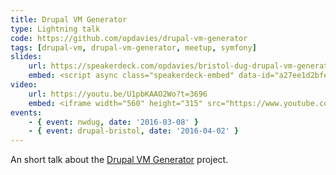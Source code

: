 ```yaml
---
title: Drupal VM Generator
type: Lightning talk
code: https://github.com/opdavies/drupal-vm-generator
tags: [drupal-vm, drupal-vm-generator, meetup, symfony]
slides:
    url: https://speakerdeck.com/opdavies/bristol-dug-drupal-vm-generator
    embed: <script async class="speakerdeck-embed" data-id="a27ee1d2bfed4a209dc395fa455acb41" data-ratio="1.37081659973226" src="//speakerdeck.com/assets/embed.js"></script>
video:
    url: https://youtu.be/U1pbKAAO2Wo?t=3696
    embed: <iframe width="560" height="315" src="https://www.youtube.com/embed/U1pbKAAO2Wo?start=3696" frameborder="0" allowfullscreen></iframe>
events:
    - { event: nwdug, date: '2016-03-08' }
    - { event: drupal-bristol, date: '2016-04-02' }
---
```

An short talk about the [Drupal VM Generator][1] project.

[1]: https://github.com/opdavies/drupal-vm-generator
